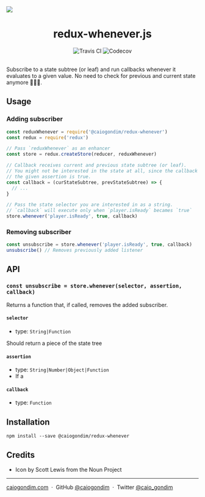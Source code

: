 <img src="https://cdn.rawgit.com/caiogondim/redux-whenever.js/9fab71b8/img/banner.svg">

<h1 align="center">redux-whenever.js</h1>

<div align="center">
<img src="http://travis-ci.org/caiogondim/redux-whenever.js.svg?branch=master" alt="Travis CI"> <img src="https://codecov.io/gh/caiogondim/redux-whenever.js/branch/master/graph/badge.svg" alt="Codecov">
</div>

<br>

Subscribe to a state subtree (or leaf) and run callbacks whenever it evaluates to a given value.
No need to check for previous and current state anymore 🎉🎉🎉.

## Usage

### Adding subscriber

```js
const reduxWhenever = require('@caiogondim/redux-whenever')
const redux = require('redux')

// Pass `reduxWhenever` as an enhancer
const store = redux.createStore(reducer, reduxWhenever)

// Callback receives current and previous state subtree (or leaf).
// You might not be interested in the state at all, since the callback will only be executed if
// the given assertion is true.
const callback = (curStateSubtree, prevStateSubtree) => {
  // ...
}

// Pass the state selector you are interested in as a string.
// `callback` will execute only when `player.isReady` becames `true`
store.whenever('player.isReady', true, callback)
```

### Removing subscriber
```js
const unsubscribe = store.whenever('player.isReady', true, callback)
unsubscribe() // Removes previously added listener
```

## API

### `const unsubscribe = store.whenever(selector, assertion, callback)`
Returns a function that, if called, removes the added subscriber.

#### `selector`
- type: `String|Function`

Should return a piece of the state tree

#### `assertion`
- type: `String|Number|Object|Function`
- If a

#### `callback`
- type: `Function`

## Installation

```
npm install --save @caiogondim/redux-whenever
```

## Credits
- Icon by Scott Lewis from the Noun Project

---

[caiogondim.com](https://caiogondim.com) &nbsp;&middot;&nbsp;
GitHub [@caiogondim](https://github.com/caiogondim) &nbsp;&middot;&nbsp;
Twitter [@caio_gondim](https://twitter.com/caio_gondim)
